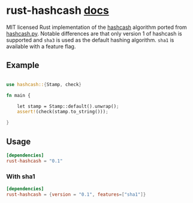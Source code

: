 # rust-hashcash [docs](https://durch.github.io/rust-hashcash/hashcash/)

MIT licensed Rust implementation of the [hashcash](http://www.hashcash.org/) algorithm ported from [hashcash.py](https://www.gnosis.cx/download/gnosis/util/hashcash.py). Notable differences are that only version 1 of hashcash is supported and `sha3` is used as the default hashing algorithm. `sha1` is available with a feature flag.

## Example

```rust

use hashcash::{Stamp, check}

fn main {

    let stamp = Stamp::default().unwrap();
    assert!(check(stamp.to_string()));

}

```

## Usage

```toml
[dependencies]
rust-hashcash = "0.1"
```

### With sha1

```toml
[dependencies]
rust-hashcash = {version = "0.1", features=["sha1"]}
```